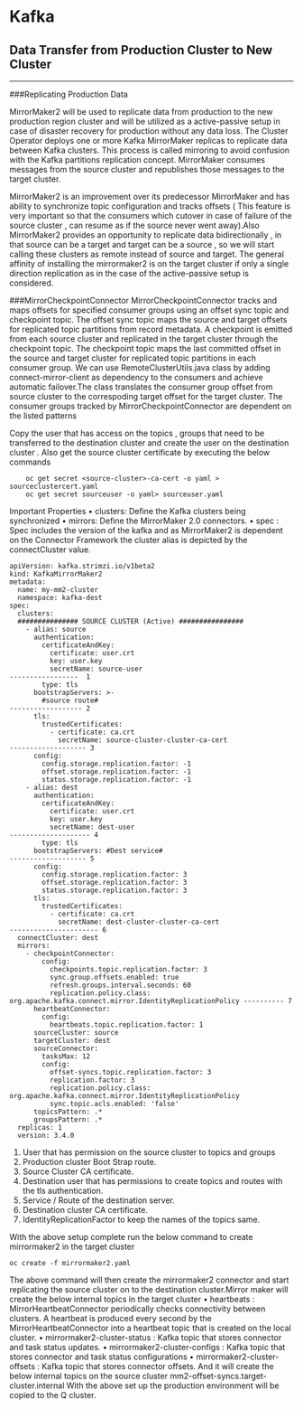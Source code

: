 # Kafka

## Data Transfer from Production Cluster to New Cluster
---------------------------------------------------------

###Replicating Production Data

  MirrorMaker2 will be used to replicate data from production to the new production region cluster and will be utilized as a active-passive setup in case of disaster recovery for production without any data loss. The Cluster Operator deploys one or more Kafka MirrorMaker replicas to replicate data between Kafka clusters. This process is called mirroring to avoid confusion with the Kafka partitions replication concept. MirrorMaker consumes messages from the source cluster and republishes those messages to the target cluster.
  
  MirrorMaker2 is an improvement over its predecessor MirrorMaker and has ability to synchronize topic configuration and tracks offsets ( This feature is very important so that the consumers which cutover in case of failure of the source cluster , can resume as if the source never went away).Also MirrorMaker2 provides an opportunity to replicate data bidirectionally , in that source can be a target and target can be a source , so we will start calling these clusters as remote instead of source and target. The general affinity of installing the mirrormaker2 is on the target cluster if only a single direction replication as in the case of the active-passive setup is considered.

###MirrorCheckpointConnector
MirrorCheckpointConnector tracks and maps offsets for specified consumer groups using an offset sync topic and checkpoint topic. The offset sync topic maps the source and target offsets for replicated topic partitions from record metadata. A checkpoint is emitted from each source cluster and replicated in the target cluster through the checkpoint topic. The checkpoint topic maps the last committed offset in the source and target cluster for replicated topic partitions in each consumer group. We can use RemoteClusterUtils.java class by adding connect-mirror-client as dependency to the consumers and achieve automatic failover.The class translates the consumer group offset from source cluster to the correspoding target offset for the target cluster.
The consumer groups tracked by MirrorCheckpointConnector are dependent on the listed patterns

Copy the user that has access on the topics , groups that need to be transferred to the destination cluster and create the user on the destination cluster . Also get the source cluster certificate by executing the below commands

        oc get secret <source-cluster>-ca-cert -o yaml > sourceclustercert.yaml
        oc get secret sourceuser -o yaml> sourceuser.yaml

Important Properties
• clusters: Define the Kafka clusters being synchronized
• mirrors: Define the MirrorMaker 2.0 connectors.
• spec : Spec includes the version of the kafka and as MirrorMaker2 is dependent on the Connector Framework the cluster alias is depicted by the connectCluster value.

    apiVersion: kafka.strimzi.io/v1beta2
    kind: KafkaMirrorMaker2
    metadata:
      name: my-mm2-cluster
      namespace: kafka-dest
    spec:
      clusters:
      ############### SOURCE CLUSTER (Active) ################
        - alias: source
          authentication:
            certificateAndKey:
              certificate: user.crt
              key: user.key
              secretName: source-user                                       -----------------  1
            type: tls
          bootstrapServers: >-
            #source route#                                                  ------------------ 2
          tls:
            trustedCertificates:
              - certificate: ca.crt
                secretName: source-cluster-cluster-ca-cert                  ------------------- 3  
          config:
            config.storage.replication.factor: -1              
            offset.storage.replication.factor: -1
            status.storage.replication.factor: -1
        - alias: dest
          authentication:
            certificateAndKey:
              certificate: user.crt
              key: user.key
              secretName: dest-user                                        -------------------- 4
            type: tls
          bootstrapServers: #Dest service#                                  ------------------- 5
          config:
            config.storage.replication.factor: 3
            offset.storage.replication.factor: 3
            status.storage.replication.factor: 3
          tls:
            trustedCertificates:
              - certificate: ca.crt
                secretName: dest-cluster-cluster-ca-cert                   ---------------------- 6
      connectCluster: dest
      mirrors:
        - checkpointConnector:
            config:
              checkpoints.topic.replication.factor: 3
              sync.group.offsets.enabled: true
              refresh.groups.interval.seconds: 60
              replication.policy.class: org.apache.kafka.connect.mirror.IdentityReplicationPolicy ---------- 7
          heartbeatConnector:
            config:
              heartbeats.topic.replication.factor: 1
          sourceCluster: source
          targetCluster: dest
          sourceConnector:
            tasksMax: 12
            config:
              offset-syncs.topic.replication.factor: 3
              replication.factor: 3
              replication.policy.class: org.apache.kafka.connect.mirror.IdentityReplicationPolicy
              sync.topic.acls.enabled: 'false'
          topicsPattern: .*
          groupsPattern: .*
      replicas: 1
      version: 3.4.0
	  

1. User that has permission on the source cluster to topics and groups 
2. Production cluster Boot Strap route.
3. Source Cluster CA certificate.
4. Destination user that has permissions to create topics and routes with the tls authentication.
5. Service / Route of the destination server.
6. Destination cluster CA certificate.
7. IdentityReplicationFactor to keep the names of the topics same.

With the above setup complete run the below command to create mirrormaker2 in the target cluster

    oc create -f mirrormaker2.yaml
	

The above command will then create the mirrormaker2 connector and start replicating the source cluster on to the destination cluster.Mirror maker will create the below internal topics in the target cluster
• heartbeats : MirrorHeartbeatConnector periodically checks connectivity between clusters. A heartbeat is produced every second by the MirrorHeartbeatConnector into a heartbeat topic that is created on the local cluster.
• mirrormaker2-cluster-status : Kafka topic that stores connector and task status updates.
• mirrormaker2-cluster-configs : Kafka topic that stores connector and task status configurations
• mirrormaker2-cluster-offsets : Kafka topic that stores connector offsets.
And it will create the below internal topics on the source cluster mm2-offset-syncs.target-cluster.internal
With the above set up the production environment will be copied to the Q cluster.
